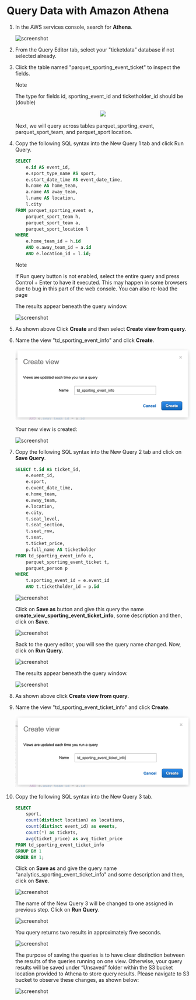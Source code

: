 # Query Data with Amazon Athena

1. In the AWS services console, search for **Athena**.

    ![screenshot](../2-athena/img/1.png)

1. From the Query Editor tab, select your "ticketdata” database if not selected already.

2. Click the table named "parquet_sporting_event_ticket" to inspect the fields.

    > [!NOTE]
    > The type for fields id, sporting_event_id and ticketholder_id should be (double)

    <div style="text-align: center"><img src="2-athena/img/6.png"/></div>

    Next, we will query across tables parquet_sporting_event, parquet_sport_team, and parquet_sport location.

8. Copy the following SQL syntax into the New Query 1 tab and click Run Query.

    ```sql
    SELECT
        e.id AS event_id,
        e.sport_type_name AS sport,
        e.start_date_time AS event_date_time,
        h.name AS home_team,
        a.name AS away_team,
        l.name AS location,
        l.city
    FROM parquet_sporting_event e,
        parquet_sport_team h,
        parquet_sport_team a,
        parquet_sport_location l
    WHERE
        e.home_team_id = h.id
        AND e.away_team_id = a.id
        AND e.location_id = l.id;
    ```

    > [!NOTE]
    > If Run query button is not enabled, select the entire query and press Control + Enter to have it executed. This may happen in some browsers due to bug in this part of the web console. You can also re-load the page

    The results appear beneath the query window.

    ![screenshot](img/7.png)

1. As shown above Click **Create** and then select **Create view from query**.

1. Name the view "td_sporting_event_info" and click **Create**.

    ![screenshot](img/td_sporting_event_info.png)

    Your new view is created:

    ![screenshot](img/9.png)

2. Copy the following SQL syntax into the New Query 2 tab and click on **Save Query**.

    ```sql
    SELECT t.id AS ticket_id,
        e.event_id,
        e.sport,
        e.event_date_time,
        e.home_team,
        e.away_team,
        e.location,
        e.city,
        t.seat_level,
        t.seat_section,
        t.seat_row,
        t.seat,
        t.ticket_price,
        p.full_name AS ticketholder
    FROM td_sporting_event_info e,
        parquet_sporting_event_ticket t,
        parquet_person p
    WHERE 
        t.sporting_event_id = e.event_id
        AND t.ticketholder_id = p.id
    ```

    ![screenshot](img/10.png)

    Click on **Save as** button and give this query the name **create_view_sporting_event_ticket_info**, some description and then, click on **Save**. 

    ![screenshot](img/11.png)

    Back to the query editor, you will see the query name changed. Now, click on **Run Query**.

    ![screenshot](img/12.png)

    The results appear beneath the query window.

    ![screenshot](img/13.png)

3. As shown above click **Create view from query**.

4. Name the view "td_sporting_event_ticket_info" and click **Create**.

    ![screenshot](img/td_sporting_event_ticket_info.png)

5. Copy the following SQL syntax into the New Query 3 tab.

    ```sql
    SELECT
        sport,
        count(distinct location) as locations,
        count(distinct event_id) as events,
        count(*) as tickets,
        avg(ticket_price) as avg_ticket_price
    FROM td_sporting_event_ticket_info
    GROUP BY 1
    ORDER BY 1;
    ```

    Click on **Save as** and give the query name "analytics_sporting_event_ticket_info" and some description and then, click on **Save**.

    ![screenshot](img/15.png)

    The name of the New Query 3 will be changed to one assigned in previous step. Click on **Run Query**.

    ![screenshot](img/16.png)

    You query returns two results in approximately five seconds.

    ![screenshot](img/17.png)

    The purpose of saving the queries is to have clear distinction between the results of the queries running on one view. Otherwise, your query results will be saved under “Unsaved” folder within the S3 bucket location provided to Athena to store query results. Please navigate to S3 bucket to observe these changes, as shown below:

    ![screenshot](img/18.png)

